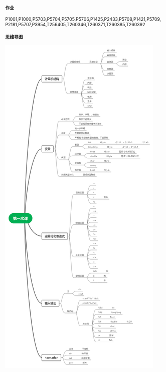 
#### 作业

P1001,P1000,P5703,P5704,P5705,P5706,P1425,P2433,P5708,P1421,P5709,P2181,P5707,P3954,T256405,T260346,T260371,T260385,T260392




#### 思维导图
![思维导图](c.png)